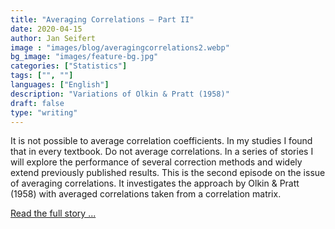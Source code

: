 ```yaml
---
title: "Averaging Correlations — Part II"
date: 2020-04-15
author: Jan Seifert
image : "images/blog/averagingcorrelations2.webp"
bg_image: "images/feature-bg.jpg"
categories: ["Statistics"]
tags: ["", ""]
languages: ["English"]
description: "Variations of Olkin & Pratt (1958)"
draft: false
type: "writing"
---
```


It is not possible to average correlation coefficients. In my studies I found that in every textbook. Do not average correlations. In a series of stories I will explore the performance of several correction methods and widely extend previously published results. This is the second episode on the issue of averaging correlations. It investigates the approach by Olkin & Pratt (1958) with averaged correlations taken from a correlation matrix.

<a href="https://medium.com/@jan.seifert/averaging-correlations-part-ii-9143b546860b?source=friends_link&sk=e812dfffc645103f8c2a7f74ff9de0d3">Read the full story ...</a>